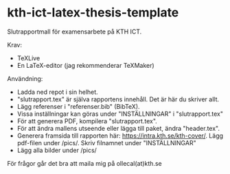 # kth-ict-latex-thesis-template

Slutrapportmall för examensarbete på KTH ICT.

Krav:
- TeXLive
- En LaTeX-editor (jag rekommenderar TeXMaker)

Användning:
- Ladda ned repot i sin helhet.
- "slutrapport.tex" är själva rapportens innehåll. Det är här du skriver allt.
- Lägg referenser i "referenser.bib" (BibTeX).
- Vissa inställningar kan göras under "INSTÄLLNINGAR" i "slutrapport.tex"
- För att generera PDF, kompilera "slutrapport.tex".
- För att ändra mallens utseende eller lägga till paket, ändra "header.tex".
- Generera framsida till rapporten här: https://intra.kth.se/kth-cover/. Lägg pdf-filen under /pics/. Skriv filnamnet under "INSTÄLLNINGAR"
- Lägg alla bilder under /pics/

För frågor går det bra att maila mig på ollecal(at)kth.se